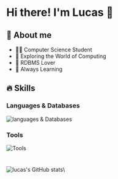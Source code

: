 # Hi there! I'm Lucas 👋
## 🔎 About me
- 👨‍💻 Computer Science Student
- 👾 Exploring the World of Computing
- 🏦 RDBMS Lover
- 📖 Always Learning

## 🔥 Skills
  ### Languages & Databases
![languages & Databases](https://go-skill-icons.vercel.app/api/icons?i=python,html,css,flask,mysql,postgresql,sqlite,sqlalchemy&perline=4)
### Tools
![Tools](https://go-skill-icons.vercel.app/api/icons?i=vscode,git,github,gitlab,linux,redhat)
#
![lucas's GitHub stats](https://github-readme-stats.vercel.app/api?username=zluckas&show_icons=true&theme=tokyonight)\
<!--
**zluckas/zluckas** is a ✨ _special_ ✨ repository because its `README.md` (this file) appears on your GitHub profile.

Here are some ideas to get you started:

- 🔭 I’m currently working on wefoiewmoiwe
- 🌱 I’m currently learning ...
- 👯 I’m looking to collaborate on ...
- 🤔 I’m looking for help with ...
- 💬 Ask me about ...
- 📫 How to reach me: ...
- 😄 Pronouns: ...
- ⚡ Fun fact: ...
-->

